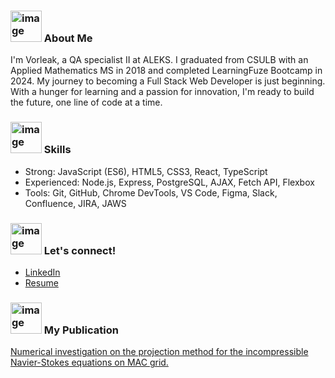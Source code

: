 ### <img src="https://github.com/vorleakyek/vorleakyek/assets/76607726/71648c5a-b478-4be7-b24d-3696eca23623" alt="image" width="50" height="50"> About Me 

I'm Vorleak, a QA specialist II at ALEKS. I graduated from CSULB with an Applied Mathematics MS in 2018 and completed LearningFuze Bootcamp in 2024. My journey to becoming a Full Stack Web Developer is just beginning. With a hunger for learning and a passion for innovation, I'm ready to build the future, one line of code at a time.


### <img src="https://github.com/vorleakyek/vorleakyek/assets/76607726/d2cc3620-9c7f-4648-9782-803514baf8c3" alt="image" width="50" height="50"> Skills 
- Strong: JavaScript (ES6), HTML5, CSS3, React, TypeScript
- Experienced: Node.js, Express, PostgreSQL, AJAX, Fetch API, Flexbox
- Tools: Git, GitHub, Chrome DevTools, VS Code, Figma, Slack, Confluence, JIRA, JAWS

### <img src="https://github.com/vorleakyek/vorleakyek/assets/76607726/46810d36-afa1-4c5d-9e99-c1ec6f9c892a" alt="image" width="50" height="50"> Let's connect!  
- [LinkedIn](https://www.linkedin.com/in/vorleakyek/)
- [Resume](https://flowcv.com/resume/9lsgimu91i)
  
### <img src="https://github.com/vorleakyek/vorleakyek/assets/76607726/3ad05b2a-d767-4e7c-b0f5-4ee7a11bb042" alt="image" width="50" height="50"> My Publication
[Numerical investigation on the projection method for the incompressible Navier-Stokes equations on MAC grid.](https://gradmath.org/wp-content/uploads/2020/10/Vorleak-Yek-GJM-2018.pdf)

